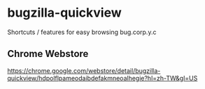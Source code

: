 bugzilla-quickview
==================

Shortcuts / features for easy browsing bug.corp.y.c

## Chrome Webstore ##
https://chrome.google.com/webstore/detail/bugzilla-quickview/hdpolflpameodaibdefakmneoalhegie?hl=zh-TW&gl=US
